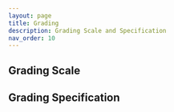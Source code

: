```yaml
---
layout: page
title: Grading
description: Grading Scale and Specification
nav_order: 10
---
```


## Grading Scale 
## Grading Specification
